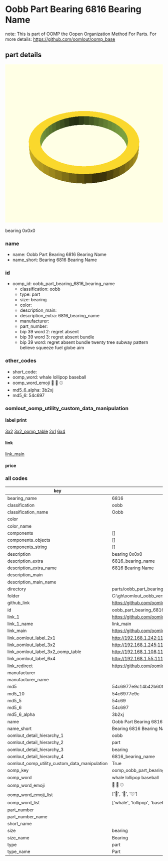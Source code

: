 # Oobb Part Bearing 6816 Bearing Name  

note: This is part of OOMP the Oopen Organization Method For Parts. For more details: https://github.com/oomlout/oomp_base

##  part details
  

[![](3dpr.png)](3dpr.png)

bearing 0x0x0



### name
* name: Oobb Part Bearing 6816 Bearing Name
* name_short: Bearing 6816 Bearing Name
### id
* oomp_id: oobb_part_bearing_6816_bearing_name
  * classification: oobb
  * type: part
  * size: bearing
  * color: 
  * description_main: 
  * description_extra: 6816_bearing_name
  * manufacturer: 
  * part_number: 
  * bip 39 word 2: regret absent
  * bip 39 word 3: regret absent bundle
  * bip 39 word: regret absent bundle twenty tree subway pattern believe squeeze fuel globe aim

### other_codes
* short_code: 
* oomp_word: whale lollipop baseball
* oomp_word_emoji :whale: :lollipop: :baseball:
* md5_6_alpha: 3b2xj
* md5_6: 54c697






### oomlout_oomp_utility_custom_data_manipulation
#### label print
[3x2](http://192.168.1.245:1112/?label=oomp%203b2xj)
[3x2_oomp_table](http://192.168.1.108:1112/?label=oomp%203b2xj)
[2x1](http://192.168.1.242:1112/?label=oomp%203b2xj)
[6x4](http://192.168.1.55:1112/?label=oomp%203b2xj)    

#### link

[link_main](https://github.com/oomlout/oomlout_oobb_version_4_generated_parts/tree/main/navigation_oomp/oobb/part/bearing//6816_bearing_name/part)                              

#### price







### all codes 
| key | value |  
| --- | --- |  
| bearing_name | 6816 |  
| classification | oobb |  
| classification_name | Oobb |  
| color |  |  
| color_name |  |  
| components | [] |  
| components_objects | [] |  
| components_string | [] |  
| description | bearing 0x0x0 |  
| description_extra | 6816_bearing_name |  
| description_extra_name | 6816 Bearing Name |  
| description_main |  |  
| description_main_name |  |  
| directory | parts/oobb_part_bearing_6816_bearing_name |  
| folder | C:\gh\oomlout_oobb_version_4_generated_parts\parts\oobb_part_bearing_6816_bearing_name |  
| github_link | https://github.com/oomlout/oomlout_oomp_part_src/tree/main/parts/oobb_part_bearing_6816_bearing_name |  
| id | oobb_part_bearing_6816_bearing_name |  
| link_1 | https://github.com/oomlout/oomlout_oobb_version_4_generated_parts/tree/main/navigation_oomp/oobb/part/bearing//6816_bearing_name/part |  
| link_1_name | link_main |  
| link_main | https://github.com/oomlout/oomlout_oobb_version_4_generated_parts/tree/main/navigation_oomp/oobb/part/bearing//6816_bearing_name/part |  
| link_oomlout_label_2x1 | http://192.168.1.242:1112/?label=oomp%203b2xj |  
| link_oomlout_label_3x2 | http://192.168.1.245:1112/?label=oomp%203b2xj |  
| link_oomlout_label_3x2_oomp_table | http://192.168.1.108:1112/?label=oomp%203b2xj |  
| link_oomlout_label_6x4 | http://192.168.1.55:1112/?label=oomp%203b2xj |  
| link_redirect | https://github.com/oomlout/oomlout_oobb_version_4_generated_parts/tree/main/parts/hardware_bearing_6816 |  
| manufacturer |  |  
| manufacturer_name |  |  
| md5 | 54c6977e9c14b42b60f3feb23c802da5 |  
| md5_10 | 54c6977e9c |  
| md5_5 | 54c69 |  
| md5_6 | 54c697 |  
| md5_6_alpha | 3b2xj |  
| name | Oobb Part Bearing 6816 Bearing Name |  
| name_short | Bearing 6816 Bearing Name |  
| oomlout_detail_hierarchy_1 | oobb |  
| oomlout_detail_hierarchy_2 | part |  
| oomlout_detail_hierarchy_3 | bearing |  
| oomlout_detail_hierarchy_4 | 6816_bearing_name |  
| oomlout_oomp_utility_custom_data_manipulation | True |  
| oomp_key | oomp_oobb_part_bearing_6816_bearing_name |  
| oomp_word | whale lollipop baseball |  
| oomp_word_emoji | :whale: :lollipop: :baseball: |  
| oomp_word_emoji_list | [':whale:', ':lollipop:', ':baseball:'] |  
| oomp_word_list | ['whale', 'lollipop', 'baseball'] |  
| part_number |  |  
| part_number_name |  |  
| short_name |  |  
| size | bearing |  
| size_name | Bearing |  
| type | part |  
| type_name | Part |  
